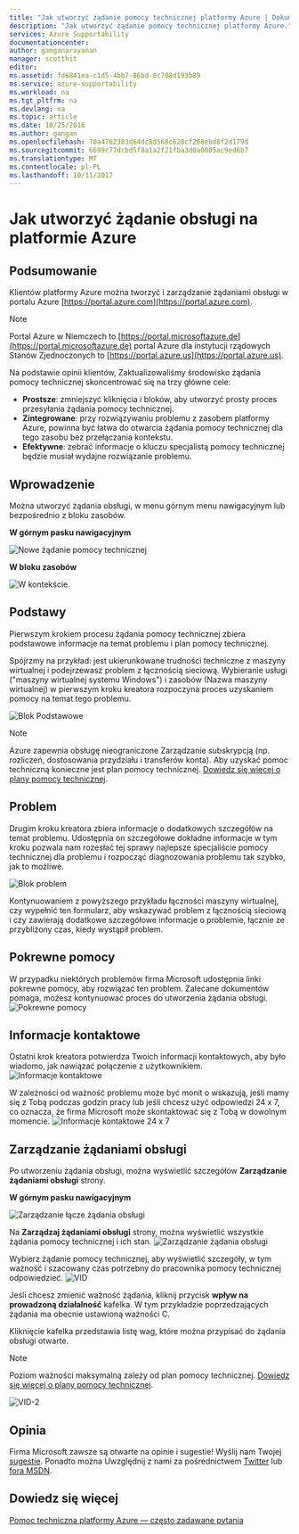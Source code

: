 ```yaml
---
title: "Jak utworzyć żądanie pomocy technicznej platformy Azure | Dokumentacja firmy Microsoft"
description: "Jak utworzyć żądanie pomocy technicznej platformy Azure."
services: Azure Supportability
documentationcenter: 
author: ganganarayanan
manager: scotthit
editor: 
ms.assetid: fd6841ea-c1d5-4bb7-86bd-0c708d193b89
ms.service: azure-supportability
ms.workload: na
ms.tgt_pltfrm: na
ms.devlang: na
ms.topic: article
ms.date: 10/25/2016
ms.author: gangan
ms.openlocfilehash: 70a4762383d64dc8d568c628cf260ebd8f2d179d
ms.sourcegitcommit: 6699c77dcbd5f8a1a2f21fba3d0a0005ac9ed6b7
ms.translationtype: MT
ms.contentlocale: pl-PL
ms.lasthandoff: 10/11/2017
---
```

# <a name="how-to-create-an-azure-support-request"></a>Jak utworzyć żądanie obsługi na platformie Azure
## <a name="summary"></a>Podsumowanie
Klientów platformy Azure można tworzyć i zarządzanie żądaniami obsługi w portalu Azure [https://portal.azure.com](https://portal.azure.com).

> [!NOTE]
> Portal Azure w Niemczech to [https://portal.microsoftazure.de](https://portal.microsoftazure.de) portal Azure dla instytucji rządowych Stanów Zjednoczonych to [https://portal.azure.us](https://portal.azure.us).
> 
> 

Na podstawie opinii klientów, Zaktualizowaliśmy środowisko żądania pomocy technicznej skoncentrować się na trzy główne cele:

* **Prostsze**: zmniejszyć kliknięcia i bloków, aby utworzyć prosty proces przesyłania żądania pomocy technicznej.
* **Zintegrowane**: przy rozwiązywaniu problemu z zasobem platformy Azure, powinna być łatwa do otwarcia żądania pomocy technicznej dla tego zasobu bez przełączania kontekstu.
* **Efektywne**: zebrać informacje o kluczu specjalistą pomocy technicznej będzie musiał wydajne rozwiązanie problemu.

## <a name="getting-started"></a>Wprowadzenie
Można utworzyć żądania obsługi, w menu górnym menu nawigacyjnym lub bezpośrednio z bloku zasobów.

**W górnym pasku nawigacyjnym**

![Nowe żądanie pomocy technicznej](./media/how-to-create-azure-support-request/NewSupportRequest.png)

**W bloku zasobów**

![W kontekście.](./media/how-to-create-azure-support-request/Incontext.png)

## <a name="basics"></a>Podstawy
Pierwszym krokiem procesu żądania pomocy technicznej zbiera podstawowe informacje na temat problemu i plan pomocy technicznej.

Spójrzmy na przykład: jest ukierunkowane trudności techniczne z maszyny wirtualnej i podejrzewasz problem z łącznością sieciową.
Wybieranie usługi ("maszyny wirtualnej systemu Windows") i zasobów (Nazwa maszyny wirtualnej) w pierwszym kroku kreatora rozpoczyna proces uzyskaniem pomocy na temat tego problemu.

![Blok Podstawowe](./media/how-to-create-azure-support-request/Basics.png)

> [!NOTE]
> Azure zapewnia obsługę nieograniczone Zarządzanie subskrypcją (np. rozliczeń, dostosowania przydziału i transferów konta). Aby uzyskać pomoc techniczną konieczne jest plan pomocy technicznej. [Dowiedz się więcej o plany pomocy technicznej](https://azure.microsoft.com/support/plans).
> 
> 

## <a name="problem"></a>Problem
Drugim kroku kreatora zbiera informacje o dodatkowych szczegółów na temat problemu. Udostępnia on szczegółowe dokładne informacje w tym kroku pozwala nam rozesłać tej sprawy najlepsze specjaliście pomocy technicznej dla problemu i rozpocząć diagnozowania problemu tak szybko, jak to możliwe.

![Blok problem](./media/how-to-create-azure-support-request/Problem.png)

Kontynuowaniem z powyższego przykładu łączności maszyny wirtualnej, czy wypełnić ten formularz, aby wskazywać problem z łącznością sieciową i czy zawierają dodatkowe szczegółowe informacje o problemie, łącznie ze przybliżony czas, kiedy wystąpił problem.

## <a name="related-help"></a>Pokrewne pomocy
W przypadku niektórych problemów firma Microsoft udostępnia linki pokrewne pomocy, aby rozwiązać ten problem. Zalecane dokumentów pomaga, możesz kontynuować proces do utworzenia żądania obsługi.
![Pokrewne pomocy](./media/how-to-create-azure-support-request/RelatedHelp.png)

## <a name="contact-information"></a>Informacje kontaktowe
Ostatni krok kreatora potwierdza Twoich informacji kontaktowych, aby było wiadomo, jak nawiązać połączenie z użytkownikiem.
![Informacje kontaktowe](./media/how-to-create-azure-support-request/ContactInformation.png)

W zależności od ważność problemu może być monit o wskazują, jeśli mamy się z Tobą podczas godzin pracy lub jeśli chcesz użyć odpowiedzi 24 x 7, co oznacza, że firma Microsoft może skontaktować się z Tobą w dowolnym momencie.
![Informacje kontaktowe 24 x 7](./media/how-to-create-azure-support-request/ContactInformation-2.png)

## <a name="manage-support-requests"></a>Zarządzanie żądaniami obsługi
Po utworzeniu żądania obsługi, można wyświetlić szczegółów **Zarządzanie żądaniami obsługi** strony.

**W górnym pasku nawigacyjnym**

![Zarządzanie łącze żądania obsługi](./media/how-to-create-azure-support-request/ManageSupportRequest-link.png)

Na **Zarządzaj żądaniami obsługi** strony, można wyświetlić wszystkie żądania pomocy technicznej i ich stan.
![Zarządzanie żądania obsługi](./media/how-to-create-azure-support-request/ManageSupportRequest.png)

Wybierz żądanie pomocy technicznej, aby wyświetlić szczegóły, w tym ważność i szacowany czas potrzebny do pracownika pomocy technicznej odpowiedzieć.
![VID](./media/how-to-create-azure-support-request/VID.png)

Jeśli chcesz zmienić ważność żądania, kliknij przycisk **wpływ na prowadzoną działalność** kafelka. W tym przykładzie poprzedzających żądania ma obecnie ustawioną ważności C.

Kliknięcie kafelka przedstawia listę wag, które można przypisać do żądania obsługi otwarte.

> [!NOTE]
> Poziom ważności maksymalną zależy od plan pomocy technicznej. [Dowiedz się więcej o plany pomocy technicznej](https://azure.microsoft.com/support/plans).
> 
> 

![VID-2](./media/how-to-create-azure-support-request/VID-2.png)

## <a name="feedback"></a>Opinia
Firma Microsoft zawsze są otwarte na opinie i sugestie! Wyślij nam Twojej [sugestie](https://feedback.azure.com/forums/266794-support-feedback). Ponadto można Uwzględnij z nami za pośrednictwem [Twitter](https://twitter.com/azuresupport) lub [fora MSDN](https://social.msdn.microsoft.com/Forums/azure).

## <a name="learn-more"></a>Dowiedz się więcej
[Pomoc techniczna platformy Azure — często zadawane pytania](https://azure.microsoft.com/support/faq)

